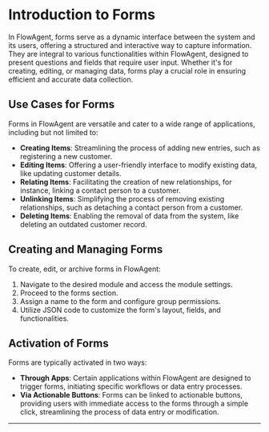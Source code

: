 # Introduction to Forms

In FlowAgent, forms serve as a dynamic interface between the system and its users, offering a structured and interactive way to capture information. They are integral to various functionalities within FlowAgent, designed to present questions and fields that require user input. Whether it's for creating, editing, or managing data, forms play a crucial role in ensuring efficient and accurate data collection.

## Use Cases for Forms

Forms in FlowAgent are versatile and cater to a wide range of applications, including but not limited to:

- **Creating Items**: Streamlining the process of adding new entries, such as registering a new customer.
- **Editing Items**: Offering a user-friendly interface to modify existing data, like updating customer details.
- **Relating Items**: Facilitating the creation of new relationships, for instance, linking a contact person to a customer.
- **Unlinking Items**: Simplifying the process of removing existing relationships, such as detaching a contact person from a customer.
- **Deleting Items**: Enabling the removal of data from the system, like deleting an outdated customer record.

## Creating and Managing Forms

To create, edit, or archive forms in FlowAgent:

1. Navigate to the desired module and access the module settings.
2. Proceed to the forms section.
3. Assign a name to the form and configure group permissions.
4. Utilize JSON code to customize the form's layout, fields, and functionalities.

## Activation of Forms

Forms are typically activated in two ways:

- **Through Apps**: Certain applications within FlowAgent are designed to trigger forms, initiating specific workflows or data entry processes.
- **Via Actionable Buttons**: Forms can be linked to actionable buttons, providing users with immediate access to the forms through a simple click, streamlining the process of data entry or modification.
---
